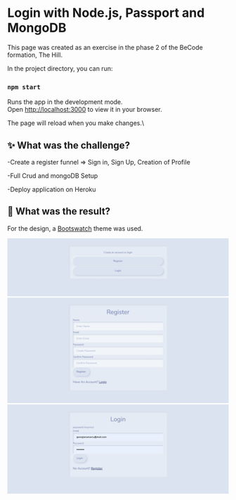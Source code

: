 # Login with Node.js, Passport and MongoDB

This page was created as an exercise in the phase 2 of the BeCode formation, The Hill.

In the project directory, you can run:

### `npm start`

Runs the app in the development mode.\
Open [http://localhost:3000](http://localhost:3000) to view it in your browser.

The page will reload when you make changes.\

## :sparkles: What was the challenge?

-Create a register funnel => Sign in, Sign Up, Creation of Profile

-Full Crud and mongoDB Setup

-Deploy application on Heroku

## :thinking: What was the result?

For the design, a [Bootswatch](https://bootswatch.com) theme was used.

![Login screenshot](./login-screenshot1.png?raw=true "Login screenshot")
![Login screenshot2](./login-screenshot2.png?raw=true "Login screenshot")
![Login screenshot3](./login-screenshot3.png?raw=true "Login screenshot")

